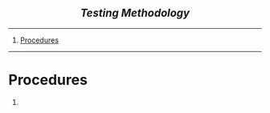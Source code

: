 <h2 align="center"><i>Testing Methodology</i></h2>

---

1. [Procedures](#procedures)

---

# Procedures

1.
